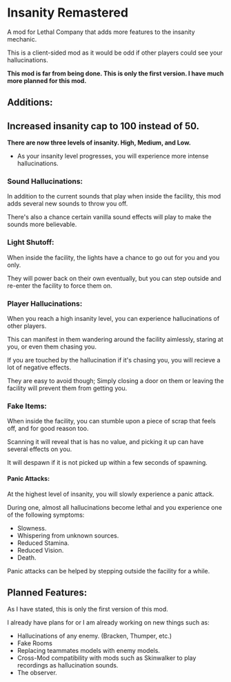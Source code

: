 # Insanity Remastered
A mod for Lethal Company that adds more features to the insanity mechanic.

This is a client-sided mod as it would be odd if other players could see your hallucinations.

**This mod is far from being done. This is only the first version. I have much more planned for this mod.**

## Additions:
## Increased insanity cap to 100 instead of 50.

**There are now three levels of insanity. High, Medium, and Low.**
   - As your insanity level progresses, you will experience more intense hallucinations.
### Sound Hallucinations:
In addition to the current sounds that play when inside the facility, this mod adds several new sounds to throw you off.

There's also a chance certain vanilla sound effects will play to make the sounds more believable.

### Light Shutoff:

When inside the facility, the lights have a chance to go out for you and you only.

They will power back on their own eventually, but you can step outside and re-enter the facility to force them on.
### Player Hallucinations:

When you reach a high insanity level, you can experience hallucinations of other players.

This can manifest in them wandering around the facility aimlessly, staring at you, or even them chasing you.

If you are touched by the hallucination if it's chasing you, you will recieve a lot of negative effects.

They are easy to avoid though; Simply closing a door on them or leaving the facility will prevent them from getting you. 

### Fake Items:

When inside the facility, you can stumble upon a piece of scrap that feels off, and for good reason too. 

Scanning it will reveal that is has no value, and picking it up can have several effects on you.

It will despawn if it is not picked up within a few seconds of spawning.

#### Panic Attacks:

At the highest level of insanity, you will slowly experience a panic attack.

During one, almost all hallucinations become lethal and you experience one of the following symptoms:
- Slowness.
- Whispering from unknown sources.
- Reduced Stamina.
- Reduced Vision.
- Death.

Panic attacks can be helped by stepping outside the facility for a while.

## Planned Features:

As I have stated, this is only the first version of this mod.

I already have plans for or I am already working on new things such as:

- Hallucinations of any enemy. (Bracken, Thumper, etc.)
- Fake Rooms
- Replacing teammates models with enemy models.
- Cross-Mod compatibility with mods such as Skinwalker to play recordings as hallucination sounds.
- The observer.

